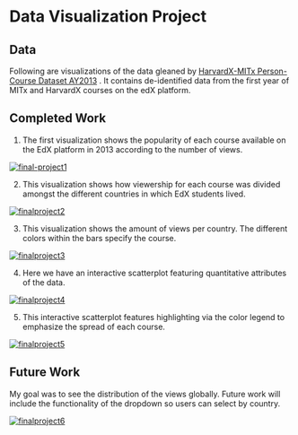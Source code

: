# Data Visualization Project

## Data

Following are visualizations of the data gleaned by [HarvardX-MITx Person-Course Dataset AY2013](https://dataverse.harvard.edu/file.xhtml?persistentId=doi:10.7910/DVN/26147/OCLJIV&version=10.0) . It contains de-identified data from the first year of MITx and HarvardX courses on the edX platform.

## Completed Work

1. The first visualization shows the popularity of each course available on the EdX platform in 2013 according to the number of views.

[![final-project1](https://user-images.githubusercontent.com/12277937/67882939-8673c900-fb19-11e9-8c64-cda9aa5be1e6.jpg)](https://beta.vizhub.com/sophburke/74daf58b6ef445da88581d6babafb912?edit=files&file=README.md&mode=full)


2. This visualization shows how viewership for each course was divided amongst the different countries in which EdX students lived.

[![finalproject2](https://user-images.githubusercontent.com/12277937/67884030-7fe65100-fb1b-11e9-9be0-d71c4a66aaf0.jpg)](https://beta.vizhub.com/sophburke/6fe8867fbdea4792a3972b4b86090cc4?edit=files&file=README.md&mode=full)


3. This visualization shows the amount of views per country. The different colors within the bars specify the course.

[![finalproject3](https://user-images.githubusercontent.com/12277937/67884232-dce20700-fb1b-11e9-8b6d-a604c4825f5d.jpg)
](https://beta.vizhub.com/sophburke/22a2dab4a7dd4c7cb0f529875a84b442?edit=files&file=viz.js&mode=full)


4. Here we have an interactive scatterplot featuring quantitative attributes of the data. 

[![finalproject4](https://user-images.githubusercontent.com/12277937/67884368-19156780-fb1c-11e9-81ce-20edce6cdd83.jpg)
](https://beta.vizhub.com/sophburke/f565bf6efdad4d11ba3c51768329feb4?edit=files&mode=full)


5. This interactive scatterplot features highlighting via the color legend to emphasize the spread of each course.

[![finalproject5](https://user-images.githubusercontent.com/12277937/67884634-8de8a180-fb1c-11e9-9312-133e98a866e2.jpg)
](https://beta.vizhub.com/sophburke/2cb6612026f34b938e73ea9aae2a859d?mode=full)


## Future Work

My goal was to see the distribution of the views globally. Future work will include the functionality of the dropdown so users can select by country. 

[![finalproject6](https://user-images.githubusercontent.com/12277937/67884740-b6709b80-fb1c-11e9-8b6e-abf19009f79e.jpg)
](https://beta.vizhub.com/sophburke/5b1be2e6907141f789b46af64fba74cc?edit=files&file=Dropdown.js&mode=full)


